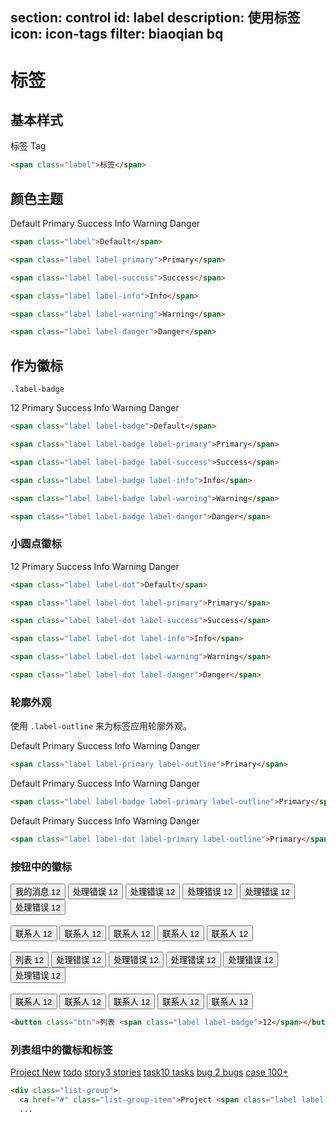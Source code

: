 ﻿section: control
id: label
description: 使用标签
icon: icon-tags
filter: biaoqian bq
---

# 标签

## 基本样式

<div class="example">
  <span class="label">标签</span>
  <span class="label label-primary">Tag</span>
</div>

```html
<span class="label">标签</span>
```

## 颜色主题

<div class="example">
  <span class="label">Default</span>
  <span class="label label-primary">Primary</span>
  <span class="label label-success">Success</span>
  <span class="label label-info">Info</span>
  <span class="label label-warning">Warning</span>
  <span class="label label-danger">Danger</span>
</div>

```html
<span class="label">Default</span>
```

```html
<span class="label label-primary">Primary</span>
```

```html
<span class="label label-success">Success</span>
```

```html
<span class="label label-info">Info</span>
```

```html
<span class="label label-warning">Warning</span>
```

```html
<span class="label label-danger">Danger</span>
```

## 作为徽标

`.label-badge`

<div class="example">
  <span class="label label-badge">12</span> <span class="label label-badge label-primary">Primary</span> <span class="label label-badge label-success">Success</span> <span class="label label-badge label-info">Info</span> <span class="label label-badge label-warning">Warning</span> <span class="label label-badge label-danger">Danger</span>
</div>

```html
<span class="label label-badge">Default</span>
```

```html
<span class="label label-badge label-primary">Primary</span>
```

```html
<span class="label label-badge label-success">Success</span>
```

```html
<span class="label label-badge label-info">Info</span>
```

```html
<span class="label label-badge label-warning">Warning</span>
```

```html
<span class="label label-badge label-danger">Danger</span>
```

### 小圆点徽标

<div class="example">
  <span class="label label-dot">12</span> <span class="label label-dot label-info">Primary</span> <span class="label label-dot label-info">Success</span> <span class="label label-dot label-info">Info</span> <span class="label label-dot label-warning">Warning</span> <span class="label label-dot label-danger">Danger</span>
</div>

```html
<span class="label label-dot">Default</span>
```

```html
<span class="label label-dot label-primary">Primary</span>
```

```html
<span class="label label-dot label-success">Success</span>
```

```html
<span class="label label-dot label-info">Info</span>
```

```html
<span class="label label-dot label-warning">Warning</span>
```

```html
<span class="label label-dot label-danger">Danger</span>
```

### 轮廓外观

使用 `.label-outline` 来为标签应用轮廓外观。

<div class="example">
  <span class="label label-outline">Default</span>
  <span class="label label-primary label-outline">Primary</span>
  <span class="label label-success label-outline">Success</span>
  <span class="label label-info label-outline">Info</span>
  <span class="label label-warning label-outline">Warning</span>
  <span class="label label-danger label-outline">Danger</span>
</div>

```html
<span class="label label-primary label-outline">Primary</span>
```

<div class="example">
  <span class="label label-badge label-outline">Default</span>
  <span class="label label-badge label-primary label-outline">Primary</span>
  <span class="label label-badge label-success label-outline">Success</span>
  <span class="label label-badge label-info label-outline">Info</span>
  <span class="label label-badge label-warning label-outline">Warning</span>
  <span class="label label-badge label-danger label-outline">Danger</span>
</div>

```html
<span class="label label-badge label-primary label-outline">Primary</span>
```

<div class="example">
  <span class="label label-dot label-outline">Default</span>
  <span class="label label-dot label-primary label-outline">Primary</span>
  <span class="label label-dot label-success label-outline">Success</span>
  <span class="label label-dot label-info label-outline">Info</span>
  <span class="label label-dot label-warning label-outline">Warning</span>
  <span class="label label-dot label-danger label-outline">Danger</span>
</div>

```html
<span class="label label-dot label-primary label-outline">Primary</span>
```

### 按钮中的徽标

<div class="example">
  <button class="btn">我的消息 <span class="label label-badge">12</span></button>
  <button class="btn">处理错误 <span class="label label-badge label-primary">12</span></button> <button class="btn">处理错误
  <span class="label label-badge label-success">12</span></button>
  <button class="btn">处理错误 <span class="label label-badge label-info">12</span></button> <button class="btn">处理错误
  <span class="label label-badge label-warning">12</span></button>
  <button class="btn">处理错误 <span class="label label-badge label-danger">12</span></button>
  <br>
  <br>
  <button class="btn btn-primary">联系人 <span class="label label-badge">12</span></button> <button class="btn btn-success">联系人
  <span class="label label-badge">12</span></button> <button class="btn btn-info">联系人 <span class="label label-badge">12</span></button>
  <button class="btn btn-warning">联系人 <span class="label label-badge">12</span></button> <button class="btn btn-danger">联系人
  <span class="label label-badge">12</span></button>
  <br>
  <br>
  <button class="btn">列表 <span class="label label-dot">12</span></button>
  <button class="btn">处理错误 <span class="label label-dot label-primary">12</span></button> <button class="btn">处理错误
  <span class="label label-dot label-success">12</span></button> <button class="btn">处理错误 <span class="label label-dot label-info">12</span></button>
  <button class="btn">处理错误 <span class="label label-dot label-warning">12</span></button> <button class="btn">处理错误
  <span class="label label-dot label-danger">12</span></button>
  <br>
  <br>
  <button class="btn btn-primary">联系人 <span class="label label-dot">12</span></button> <button class="btn btn-success">联系人
  <span class="label label-dot">12</span></button> <button class="btn btn-info">联系人 <span class="label label-dot">12</span></button>
  <button class="btn btn-warning">联系人 <span class="label label-dot">12</span></button> <button class="btn btn-danger">联系人
  <span class="label label-dot">12</span></button>
</div>

```html
<button class="btn">列表 <span class="label label-badge">12</span></button>
```

### 列表组中的徽标和标签

<div class="example">
  <div class="list-group">
    <a href="#" class="list-group-item">Project <span class="label label-success">New</span></a>
    <a href="#" class="list-group-item">todo</a>
    <a href="#" class="list-group-item">story<span class="label label-badge label-primary">3 stories</span></a>
    <a href="#" class="list-group-item">task<span class="label label-info label-badge pull-right">10 tasks</span></a>
    <a href="#" class="list-group-item">bug <span class="label label-badge label-warning">2 bugs</span></a>
    <a href="#" class="list-group-item">case <span class="label label-badge label-danger pull-right">100+</span></a>
  </div>
</div>

```html
<div class="list-group">
  <a href="#" class="list-group-item">Project <span class="label label-success">New</span></a>
  ...
```
